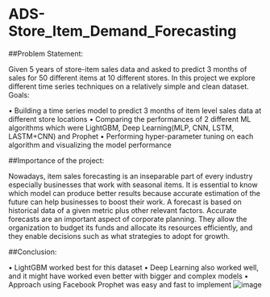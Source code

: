 # ADS-Store_Item_Demand_Forecasting

##Problem Statement:

Given 5 years of store-item sales data and asked to predict 3 months of sales for 50 different items at 10 different stores.
In this project we explore different time series techniques on a relatively simple and clean dataset.
Goals:

•	Building a time series model to predict 3 months of item level sales data at different store locations
•	Comparing the performances of 2 different ML algorithms which were LightGBM, Deep Learning(MLP, CNN, LSTM, LASTM+CNN) and Prophet
•	Performing hyper-parameter tuning on each algorithm and visualizing the model performance

##Importance of the project:

Nowadays, item sales forecasting is an inseparable part of every industry especially businesses that work with seasonal items. It is essential to know which model can produce better results because accurate estimation of the future can help businesses to boost their work. A forecast is based on historical data of a given metric plus other relevant factors. Accurate forecasts are an important aspect of corporate planning. They allow the organization to budget its funds and allocate its resources efficiently, and they enable decisions such as what strategies to adopt for growth.

##Conclusion:

•	LightGBM worked best for this dataset
•	Deep Learning also worked well, and it might have worked even better with bigger and complex models
•	Approach using Facebook Prophet was easy and fast to implement 
![image](https://user-images.githubusercontent.com/75978103/185673164-746c9a90-e500-4785-8704-b051e3303cc9.png)
